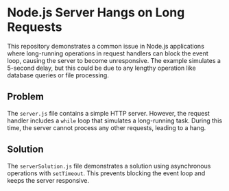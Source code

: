 # Node.js Server Hangs on Long Requests

This repository demonstrates a common issue in Node.js applications where long-running operations in request handlers can block the event loop, causing the server to become unresponsive.  The example simulates a 5-second delay, but this could be due to any lengthy operation like database queries or file processing.

## Problem

The `server.js` file contains a simple HTTP server.  However, the request handler includes a `while` loop that simulates a long-running task. During this time, the server cannot process any other requests, leading to a hang.

## Solution

The `serverSolution.js` file demonstrates a solution using asynchronous operations with `setTimeout`. This prevents blocking the event loop and keeps the server responsive.